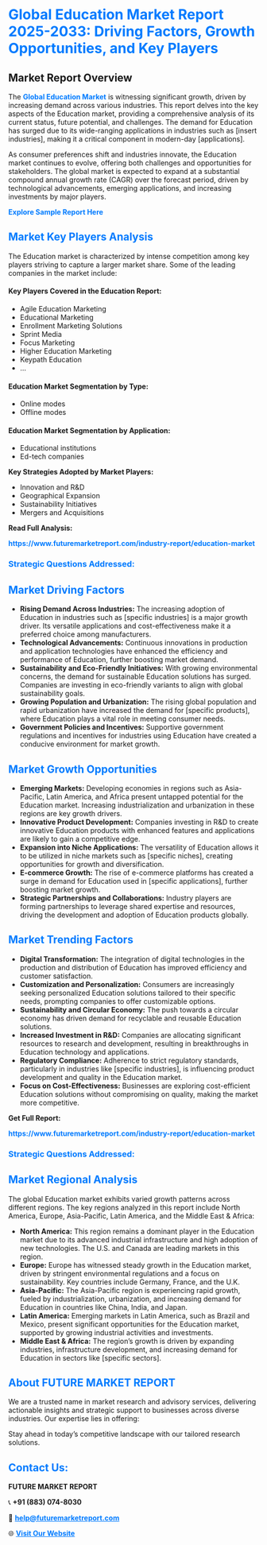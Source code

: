 <h1 style="color: #007BFF;">Global Education Market Report 2025-2033: Driving Factors, Growth Opportunities, and Key Players</h1>

<section id="overview">
<h2>Market Report Overview</h2>
<p>The <a href="https://www.futuremarketreport.com/industry-report/education-market" style="color: #007BFF; text-decoration: none;"><strong>Global Education Market</strong></a> is witnessing significant growth, driven by increasing demand across various industries. This report delves into the key aspects of the Education market, providing a comprehensive analysis of its current status, future potential, and challenges. The demand for Education has surged due to its wide-ranging applications in industries such as [insert industries], making it a critical component in modern-day [applications].</p>
<p>As consumer preferences shift and industries innovate, the Education market continues to evolve, offering both challenges and opportunities for stakeholders. The global market is expected to expand at a substantial compound annual growth rate (CAGR) over the forecast period, driven by technological advancements, emerging applications, and increasing investments by major players.</p>
</section>

<section id="overview">
<p><a href="https://www.futuremarketreport.com/request-sample/reportId=106765" style="color: #007BFF; text-decoration: none;"><strong>Explore Sample Report Here</strong></a></p>
</section>

<section id="key-players">
<h2 style="color: #007BFF;">Market Key Players Analysis</h2>
<p>The Education market is characterized by intense competition among key players striving to capture a larger market share. Some of the leading companies in the market include:</p>
<h4>Key Players Covered in the Education Report:</h4>
<ul><li>Agile Education Marketing</li><li>Educational Marketing</li><li>Enrollment Marketing Solutions</li><li>Sprint Media</li><li>Focus Marketing</li><li>Higher Education Marketing</li><li>Keypath Education</li><li>...</li></ul>
<h4>Education Market Segmentation by Type:</h4>
<ul><li>Online modes</li><li>Offline modes</li></ul>

<h4>Education Market Segmentation by Application:</h4>
<ul><li>Educational institutions</li><li>Ed-tech companies</li></ul>
<p><strong>Key Strategies Adopted by Market Players:</strong></p>
<ul>
<li>Innovation and R&D</li>
<li>Geographical Expansion</li>
<li>Sustainability Initiatives</li>
<li>Mergers and Acquisitions</li>
</ul>
</section>

<section>
<p><strong>Read Full Analysis: </strong></p><a href="https://www.futuremarketreport.com/industry-report/education-market" style="color: #007BFF; text-decoration: none;"><strong>https://www.futuremarketreport.com/industry-report/education-market</strong></a>
<h3 style="color: #007BFF;">Strategic Questions Addressed:</h3>
</section>

<section id="driving-factors">
<h2 style="color: #007BFF;">Market Driving Factors</h2>
<ul>
<li><strong>Rising Demand Across Industries:</strong> The increasing adoption of Education in industries such as [specific industries] is a major growth driver. Its versatile applications and cost-effectiveness make it a preferred choice among manufacturers.</li>
<li><strong>Technological Advancements:</strong> Continuous innovations in production and application technologies have enhanced the efficiency and performance of Education, further boosting market demand.</li>
<li><strong>Sustainability and Eco-Friendly Initiatives:</strong> With growing environmental concerns, the demand for sustainable Education solutions has surged. Companies are investing in eco-friendly variants to align with global sustainability goals.</li>
<li><strong>Growing Population and Urbanization:</strong> The rising global population and rapid urbanization have increased the demand for [specific products], where Education plays a vital role in meeting consumer needs.</li>
<li><strong>Government Policies and Incentives:</strong> Supportive government regulations and incentives for industries using Education have created a conducive environment for market growth.</li>
</ul>
</section>

<section id="growth-opportunities">
<h2 style="color: #007BFF;">Market Growth Opportunities</h2>
<ul>
<li><strong>Emerging Markets:</strong> Developing economies in regions such as Asia-Pacific, Latin America, and Africa present untapped potential for the Education market. Increasing industrialization and urbanization in these regions are key growth drivers.</li>
<li><strong>Innovative Product Development:</strong> Companies investing in R&D to create innovative Education products with enhanced features and applications are likely to gain a competitive edge.</li>
<li><strong>Expansion into Niche Applications:</strong> The versatility of Education allows it to be utilized in niche markets such as [specific niches], creating opportunities for growth and diversification.</li>
<li><strong>E-commerce Growth:</strong> The rise of e-commerce platforms has created a surge in demand for Education used in [specific applications], further boosting market growth.</li>
<li><strong>Strategic Partnerships and Collaborations:</strong> Industry players are forming partnerships to leverage shared expertise and resources, driving the development and adoption of Education products globally.</li>
</ul>
</section>

<section id="trending-factors">
<h2 style="color: #007BFF;">Market Trending Factors</h2>
<ul>
<li><strong>Digital Transformation:</strong> The integration of digital technologies in the production and distribution of Education has improved efficiency and customer satisfaction.</li>
<li><strong>Customization and Personalization:</strong> Consumers are increasingly seeking personalized Education solutions tailored to their specific needs, prompting companies to offer customizable options.</li>
<li><strong>Sustainability and Circular Economy:</strong> The push towards a circular economy has driven demand for recyclable and reusable Education solutions.</li>
<li><strong>Increased Investment in R&D:</strong> Companies are allocating significant resources to research and development, resulting in breakthroughs in Education technology and applications.</li>
<li><strong>Regulatory Compliance:</strong> Adherence to strict regulatory standards, particularly in industries like [specific industries], is influencing product development and quality in the Education market.</li>
<li><strong>Focus on Cost-Effectiveness:</strong> Businesses are exploring cost-efficient Education solutions without compromising on quality, making the market more competitive.</li>
</ul>
</section>

<section>
<p><strong>Get Full Report: </strong></p><a href="https://www.futuremarketreport.com/industry-report/education-market" style="color: #007BFF; text-decoration: none;"><strong>https://www.futuremarketreport.com/industry-report/education-market</strong></a>
<h3 style="color: #007BFF;">Strategic Questions Addressed:</h3>
</section>


<section id="regional-analysis">
<h2 style="color: #007BFF;">Market Regional Analysis</h2>
<p>The global Education market exhibits varied growth patterns across different regions. The key regions analyzed in this report include North America, Europe, Asia-Pacific, Latin America, and the Middle East & Africa:</p>
<ul>
<li><strong>North America:</strong> This region remains a dominant player in the Education market due to its advanced industrial infrastructure and high adoption of new technologies. The U.S. and Canada are leading markets in this region.</li>
<li><strong>Europe:</strong> Europe has witnessed steady growth in the Education market, driven by stringent environmental regulations and a focus on sustainability. Key countries include Germany, France, and the U.K.</li>
<li><strong>Asia-Pacific:</strong> The Asia-Pacific region is experiencing rapid growth, fueled by industrialization, urbanization, and increasing demand for Education in countries like China, India, and Japan.</li>
<li><strong>Latin America:</strong> Emerging markets in Latin America, such as Brazil and Mexico, present significant opportunities for the Education market, supported by growing industrial activities and investments.</li>
<li><strong>Middle East & Africa:</strong> The region’s growth is driven by expanding industries, infrastructure development, and increasing demand for Education in sectors like [specific sectors].</li>
</ul>
</section>

<footer>
<h2 style="color: #007BFF;">About FUTURE MARKET REPORT</h2>
<p>We are a trusted name in market research and advisory services, delivering actionable insights and strategic support to businesses across diverse industries. Our expertise lies in offering:</p>

<p>Stay ahead in today’s competitive landscape with our tailored research solutions.</p>

<h2 style="color: #007BFF;">Contact Us:</h2>
<p><strong>FUTURE MARKET REPORT</strong></p>
<p>📞 <strong>+91 (883) 074-8030</strong></p>
<p>📧 <strong><a href="mailto:help@futuremarketreport.com" style="color: #007BFF;">help@futuremarketreport.com</a></strong></p>
<p>🌐 <strong><a href="https://www.futuremarketreport.com/" style="color: #007BFF;">Visit Our Website</a></strong></p>
</footer>